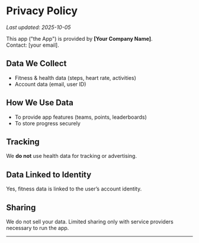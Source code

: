# Privacy Policy

_Last updated: 2025-10-05_

This app ("the App") is provided by **[Your Company Name]**.  
Contact: [your email].

## Data We Collect
- Fitness & health data (steps, heart rate, activities)
- Account data (email, user ID)

## How We Use Data
- To provide app features (teams, points, leaderboards)
- To store progress securely

## Tracking
We **do not** use health data for tracking or advertising.

## Data Linked to Identity
Yes, fitness data is linked to the user’s account identity.

## Sharing
We do not sell your data. Limited sharing only with service providers necessary to run the app.

---
